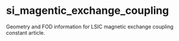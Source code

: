 # si_magentic_exchange_coupling
Geometry and FOD information for LSIC magnetic exchange coupling constant article.
